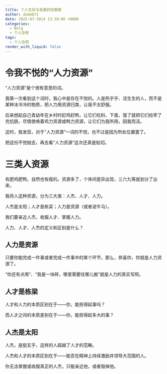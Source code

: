 ```yaml
---
title: 个人生存与发展的四重箍
author: domm671
date: 2025-07-3014 13:39:00 +0800
categories:
  - Bolg
  - 个人杂思
tags:
  - 个人杂思
render_with_liquid: false
---
```


# 令我不悦的“人力资源”

“人力资源”是个很有意思的词。

我第一次看到这个词时，我心中是存在不悦的。人是热乎乎、活生生的人，而不是某种冰冷冷的物质，把人力用资源归类，让我不太舒服。

后来想起自己青幼年在乡村时赶鸡赶鸭，让它们吃料、下蛋，饿了就把它们给宰了充饥肠，尽情使唤着鸡力资源或鸭力资源，让它们为我所用，因我而活。

这时，我发现，对于“人力资源”一词的不悦，也不过是因为所处位置罢了。

把这份不悦抛去，再去看“人力资源”这次还真是贴切。


# 三类人资源

有肥鸡肥鸭，自然也有瘦的。资源多了，个体间差异出现，三六九等就划分了出来。

我将人这种资源，分为三大类：人杰、人才、人力。

人杰是太阳；人才是栋梁；人力是资源（或者说牛马）。

我们要亲近人杰、收服人才、掌握人力。

人力、人才、人杰的定义和区别是什么？

## 人力是资源

只要你能完成一件事或者完成一件事中的某个环节，那么，恭喜你，你就是人力资源了。

“你还有点用”、“我是一块砖，哪里需要往哪儿搬”就是人力的真实写照。

## 人才是栋梁

人才和人力的本质区别在于——你，能担得起事吗？

而人才之间的本质差别在于——你，能担得起多大的事？

## 人杰是太阳

人杰，是挺玄乎，这样的人超越了人才的范畴。

人杰和人才的本质区别在于——能否在精神上持续激励并领导大范围的人。

你无法掌握或收服真正的人杰，只能亲近他，或者毁掉他。